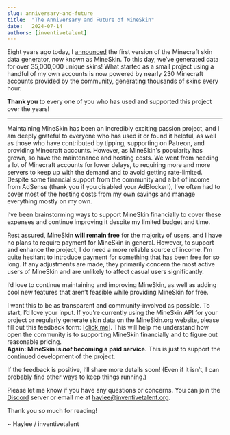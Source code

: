 ```yaml
---
slug: anniversary-and-future
title:  "The Anniversary and Future of MineSkin"
date:   2024-07-14
authors: [inventivetalent]
---
```


Eight years ago today, I [announced](https://www.spigotmc.org/threads/tool-api-mineskin-org-custom-skin-skull-generator.164209/) the first version of the Minecraft skin data generator, now known as MineSkin.
To this day, we’ve generated data for over 35,000,000 unique skins!
What started as a small project using a handful of my own accounts is now powered by nearly 230 Minecraft accounts provided by the community, generating thousands of skins every hour.

**Thank you** to every one of you who has used and supported this project over the years!
<!-- truncate -->
---

Maintaining MineSkin has been an incredibly exciting passion project, and I am deeply grateful to everyone who has used it or found it helpful,
as well as those who have contributed by tipping, supporting on Patreon, and providing Minecraft accounts.
However, as MineSkin's popularity has grown, so have the maintenance and hosting costs.
We went from needing a lot of Minecraft accounts for lower delays, to requiring more and more servers to keep up with the demand and to avoid getting rate-limited.
Despite some financial support from the community and a bit of income from AdSense (thank you if you disabled your AdBlocker!),
I’ve often had to cover most of the hosting costs from my own savings and manage everything mostly on my own.

I’ve been brainstorming ways to support MineSkin financially to cover these expenses and continue improving it despite my limited budget and time.

Rest assured, MineSkin **will remain free** for the majority of users, and I have no plans to require payment for MineSkin in general.
However, to support and enhance the project, I do need a more reliable source of income.
I'm quite hesitant to introduce payment for something that has been free for so long.
If any adjustments are made, they primarily concern the most active users of MineSkin and are unlikely to affect casual users significantly.

I’d love to continue maintaining and improving MineSkin, as well as adding cool new features that aren’t feasible while providing MineSkin for free.

I want this to be as transparent and community-involved as possible. To start, I’d love your input.
If you’re currently using the MineSkin API for your project or regularly generate skin data on the MineSkin.org website, please fill out this feedback form: [[click me](https://yeleha.co/sjqbvdhg)].
This will help me understand how open the community is to supporting MineSkin financially and to figure out reasonable pricing.  
**Again: MineSkin is _not_ becoming a paid service.** This is just to support the continued development of the project.

If the feedback is positive, I’ll share more details soon! (Even if it isn’t, I can probably find other ways to keep things running.)

Please let me know if you have any questions or concerns.
You can join the [Discord](https://discord.gg/nzAdvPc) server or email me at haylee@inventivetalent.org.

Thank you so much for reading!

~ Haylee / inventivetalent